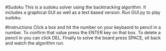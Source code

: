 #Sudoku
This is a sudoku solver using the backtracking algorithm. It includes a graphical GUI as well as a text based version.
Run GUI.py to play sudoku.

#Instructions
Click a box and hit the number on your keybaord to pencil in a number. 
To confirm that value press the ENTER key on that box.
To delete a pencil in you can click DEL.
Finally to solve the board press SPACE, sit back and watch the algorithm run.
